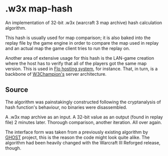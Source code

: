 # .w3x map-hash
An implementation of 32-bit .w3x (warcraft 3 map archive) hash calculation algorithm.  

This hash is usually used for map comparison; it is also baked into the replay file by the game engine in order to compare the map used in replay and an actual map the game client tries to run the replay on.

Another area of extensive usage for this hash is the LAN-game creation where the host has to verify that all of the players got the same map version. This is used in [Flo hosting system](https://github.com/w3champions/flo), for instance. That, in turn, is a backbone of [W3Champion's](https://w3champions.com) server architecture.

## Source
The algorithm was painstakingly constructed following the cryptanalysis of hash function's behaviour, no binaries were disassembled.

A .w3x map archive as an input. A 32-bit value as an output (found in replay file) 2 minutes later. Thorough comparison, another iteration. All over again.

The interface form was taken from a previously existing algorithm by [GHOST](https://github.com/Josko/aura-bot/blob/1e5df425fd325e9b0e6aa8fa5eed35f0c61f3114/src/map.cpp#L200) project, this is the reason the code might look quite alike. The algorithm had been heavily changed with the Warcraft III Reforged release, though.
